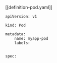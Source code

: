 
[[definition-pod.yaml]]

```
apiVersion: v1

kind: Pod

metadata:
	name: myapp-pod
	labels:
  

spec:
```